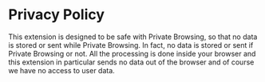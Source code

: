 # Privacy Policy

This extension is designed to be safe with Private Browsing,
so that no data is stored or sent while Private Browsing.
In fact, no data is stored or sent if Private Browsing or not.
All the processing is done inside your browser and this extension in particular
sends no data out of the browser and of course we have no access to user data.

